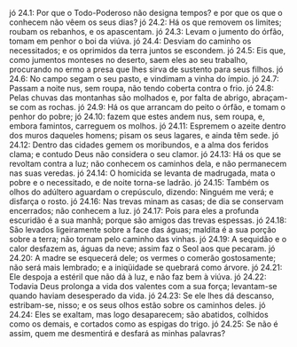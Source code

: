 jó 24.1: Por que o Todo-Poderoso não designa tempos? e por que os que o conhecem não vêem os seus dias?
jó 24.2: Há os que removem os limites; roubam os rebanhos, e os apascentam.
jó 24.3: Levam o jumento do órfão, tomam em penhor o boi da viúva.
jó 24.4: Desviam do caminho os necessitados; e os oprimidos da terra juntos se escondem.
jó 24.5: Eis que, como jumentos monteses no deserto, saem eles ao seu trabalho, procurando no ermo a presa que lhes sirva de sustento para seus filhos.
jó 24.6: No campo segam o seu pasto, e vindimam a vinha do ímpio.
jó 24.7: Passam a noite nus, sem roupa, não tendo coberta contra o frio.
jó 24.8: Pelas chuvas das montanhas são molhados e, por falta de abrigo, abraçam-se com as rochas.
jó 24.9: Há os que arrancam do peito o órfão, e tomam o penhor do pobre;
jó 24.10: fazem que estes andem nus, sem roupa, e, embora famintos, carreguem os molhos.
jó 24.11: Espremem o azeite dentro dos muros daqueles homens; pisam os seus lagares, e ainda têm sede.
jó 24.12: Dentro das cidades gemem os moribundos, e a alma dos feridos clama; e contudo Deus não considera o seu clamor.
jó 24.13: Há os que se revoltam contra a luz; não conhecem os caminhos dela, e não permanecem nas suas veredas.
jó 24.14: O homicida se levanta de madrugada, mata o pobre e o necessitado, e de noite torna-se ladrão.
jó 24.15: Também os olhos do adúltero aguardam o crepúsculo, dizendo: Ninguém me verá; e disfarça o rosto.
jó 24.16: Nas trevas minam as casas; de dia se conservam encerrados; não conhecem a luz.
jó 24.17: Pois para eles a profunda escuridão é a sua manhã; porque são amigos das trevas espessas.
jó 24.18: São levados ligeiramente sobre a face das águas; maldita é a sua porção sobre a terra; não tornam pelo caminho das vinhas.
jó 24.19: A sequidão e o calor desfazem as, águas da neve; assim faz o Seol aos que pecaram.
jó 24.20: A madre se esquecerá dele; os vermes o comerão gostosamente; não será mais lembrado; e a iniqüidade se quebrará como árvore.
jó 24.21: Ele despoja a estéril que não dá à luz, e não faz bem à viúva.
jó 24.22: Todavia Deus prolonga a vida dos valentes com a sua força; levantam-se quando haviam desesperado da vida.
jó 24.23: Se ele lhes dá descanso, estribam-se, nisso; e os seus olhos estão sobre os caminhos deles.
jó 24.24: Eles se exaltam, mas logo desaparecem; são abatidos, colhidos como os demais, e cortados como as espigas do trigo.
jó 24.25: Se não é assim, quem me desmentirá e desfará as minhas palavras?
